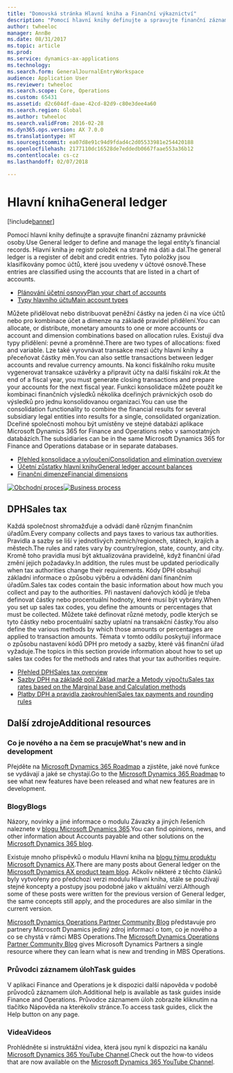 ```yaml
---
title: "Domovská stránka Hlavní kniha a Finanční výkaznictví"
description: "Pomocí hlavní knihy definujte a spravujte finanční záznamy právnické osoby."
author: twheeloc
manager: AnnBe
ms.date: 08/31/2017
ms.topic: article
ms.prod: 
ms.service: dynamics-ax-applications
ms.technology: 
ms.search.form: GeneralJournalEntryWorkspace
audience: Application User
ms.reviewer: twheeloc
ms.search.scope: Core, Operations
ms.custom: 65431
ms.assetid: d2c604df-daae-42cd-82d9-c80e3dee4a60
ms.search.region: Global
ms.author: twheeloc
ms.search.validFrom: 2016-02-28
ms.dyn365.ops.version: AX 7.0.0
ms.translationtype: HT
ms.sourcegitcommit: ea07d8e91c94d9fdad4c2d05533981e254420188
ms.openlocfilehash: 2177110dc16528de7eddedb0667faae553a36b12
ms.contentlocale: cs-cz
ms.lasthandoff: 02/07/2018

---
```


# <a name="general-ledger"></a><span data-ttu-id="63a43-103">Hlavní kniha</span><span class="sxs-lookup"><span data-stu-id="63a43-103">General ledger</span></span> 

[!include[banner](../includes/banner.md)]


<span data-ttu-id="63a43-104">Pomocí hlavní knihy definujte a spravujte finanční záznamy právnické osoby.</span><span class="sxs-lookup"><span data-stu-id="63a43-104">Use General ledger to define and manage the legal entity’s financial records.</span></span> <span data-ttu-id="63a43-105">Hlavní kniha je registr položek na straně má dáti a dal.</span><span class="sxs-lookup"><span data-stu-id="63a43-105">The general ledger is a register of debit and credit entries.</span></span> <span data-ttu-id="63a43-106">Tyto položky jsou klasifikovány pomoc účtů, které jsou uvedeny v účtové osnově.</span><span class="sxs-lookup"><span data-stu-id="63a43-106">These entries are classified using the accounts that are listed in a chart of accounts.</span></span> 

 - [<span data-ttu-id="63a43-107">Plánování účetní osnovy</span><span class="sxs-lookup"><span data-stu-id="63a43-107">Plan your chart of accounts</span></span>](plan-chart-of-accounts.md)
 - [<span data-ttu-id="63a43-108">Typy hlavního účtu</span><span class="sxs-lookup"><span data-stu-id="63a43-108">Main account types</span></span>](main-account-types.md)

<span data-ttu-id="63a43-109">Můžete přidělovat nebo distribuovat peněžní částky na jeden či na více účtů nebo pro kombinace účet a dimenze na základě pravidel přidělení.</span><span class="sxs-lookup"><span data-stu-id="63a43-109">You can allocate, or distribute, monetary amounts to one or more accounts or account and dimension combinations based on allocation rules.</span></span> <span data-ttu-id="63a43-110">Existují dva typy přidělení: pevné a proměnné.</span><span class="sxs-lookup"><span data-stu-id="63a43-110">There are two types of allocations: fixed and variable.</span></span> <span data-ttu-id="63a43-111">Lze také vyrovnávat transakce mezi účty hlavní knihy a přeceňovat částky měn.</span><span class="sxs-lookup"><span data-stu-id="63a43-111">You can also settle transactions between ledger accounts and revalue currency amounts.</span></span> <span data-ttu-id="63a43-112">Na konci fiskálního roku musíte vygenerovat transakce uzávěrky a připravit účty na další fiskální rok.</span><span class="sxs-lookup"><span data-stu-id="63a43-112">At the end of a fiscal year, you must generate closing transactions and prepare your accounts for the next fiscal year.</span></span> <span data-ttu-id="63a43-113">Funkci konsolidace můžete použít ke kombinaci finančních výsledků několika dceřiných právnických osob do výsledků pro jednu konsolidovanou organizaci.</span><span class="sxs-lookup"><span data-stu-id="63a43-113">You can use the consolidation functionality to combine the financial results for several subsidiary legal entities into results for a single, consolidated organization.</span></span> <span data-ttu-id="63a43-114">Dceřiné společnosti mohou být umístěny ve stejné databázi aplikace Microsoft Dynamics 365 for Finance and Operations nebo v samostatných databázích.</span><span class="sxs-lookup"><span data-stu-id="63a43-114">The subsidiaries can be in the same Microsoft Dynamics 365 for Finance and Operations database or in separate databases.</span></span>

- [<span data-ttu-id="63a43-115">Přehled konsolidace a vyloučení</span><span class="sxs-lookup"><span data-stu-id="63a43-115">Consolidation and elimination overview</span></span>](../budgeting/consolidation-elimination-overview.md)
- [<span data-ttu-id="63a43-116">Účetní zůstatky hlavní knihy</span><span class="sxs-lookup"><span data-stu-id="63a43-116">General ledger account balances</span></span>](general-ledger-account-balances.md)
- [<span data-ttu-id="63a43-117">Finanční dimenze</span><span class="sxs-lookup"><span data-stu-id="63a43-117">Financial dimensions</span></span>](financial-dimensions.md)

<span data-ttu-id="63a43-118">[![Obchodní proces](./media/GL-process.PNG)](./media/GL-process.PNG)</span><span class="sxs-lookup"><span data-stu-id="63a43-118">[![Business process](./media/GL-process.PNG)](./media/GL-process.PNG)</span></span>

## <a name="sales-tax"></a><span data-ttu-id="63a43-119">DPH</span><span class="sxs-lookup"><span data-stu-id="63a43-119">Sales tax</span></span>
<span data-ttu-id="63a43-120">Každá společnost shromažďuje a odvádí daně různým finančním úřadům.</span><span class="sxs-lookup"><span data-stu-id="63a43-120">Every company collects and pays taxes to various tax authorities.</span></span> <span data-ttu-id="63a43-121">Pravidla a sazby se liší v jednotlivých zemích/regionech, státech, krajích a městech.</span><span class="sxs-lookup"><span data-stu-id="63a43-121">The rules and rates vary by country/region, state, county, and city.</span></span>
<span data-ttu-id="63a43-122">Kromě toho pravidla musí být aktualizována pravidelně, když finanční úřad změní jejich požadavky.</span><span class="sxs-lookup"><span data-stu-id="63a43-122">In addition, the rules must be updated periodically when tax authorities change their requirements.</span></span> <span data-ttu-id="63a43-123">Kódy DPH obsahují základní informace o způsobu výběru a odvádění daní finančním úřadům.</span><span class="sxs-lookup"><span data-stu-id="63a43-123">Sales tax codes contain the basic information about how much you collect and pay to the authorities.</span></span> <span data-ttu-id="63a43-124">Při nastavení daňových kódů je třeba definovat částky nebo procentuální hodnoty, které musí být vybrány.</span><span class="sxs-lookup"><span data-stu-id="63a43-124">When you set up sales tax codes, you define the amounts or percentages that must be collected.</span></span> <span data-ttu-id="63a43-125">Můžete také definovat různé metody, podle kterých se tyto částky nebo procentuální sazby uplatní na transakční částky.</span><span class="sxs-lookup"><span data-stu-id="63a43-125">You also define the various methods by which those amounts or percentages are applied to transaction amounts.</span></span> <span data-ttu-id="63a43-126">Témata v tomto oddílu poskytují informace o způsobu nastavení kódů DPH pro metody a sazby, které váš finanční úřad vyžaduje.</span><span class="sxs-lookup"><span data-stu-id="63a43-126">The topics in this section provide information about how to set up sales tax codes for the methods and rates that your tax authorities require.</span></span>

 - [<span data-ttu-id="63a43-127">Přehled DPH</span><span class="sxs-lookup"><span data-stu-id="63a43-127">Sales tax overview</span></span>](indirect-taxes-overview.md)
 - [<span data-ttu-id="63a43-128">Sazby DPH na základě polí Základ marže a Metody výpočtu</span><span class="sxs-lookup"><span data-stu-id="63a43-128">Sales tax rates based on the Marginal base and Calculation methods</span></span>](marginal-base-field.md)
 - [<span data-ttu-id="63a43-129">Platby DPH a pravidla zaokrouhlení</span><span class="sxs-lookup"><span data-stu-id="63a43-129">Sales tax payments and rounding rules</span></span>](round-sales-tax-payments.md)


## <a name="additional-resources"></a><span data-ttu-id="63a43-130">Další zdroje</span><span class="sxs-lookup"><span data-stu-id="63a43-130">Additional resources</span></span>

### <a name="whats-new-and-in-development"></a><span data-ttu-id="63a43-131">Co je nového a na čem se pracuje</span><span class="sxs-lookup"><span data-stu-id="63a43-131">What's new and in development</span></span>

<span data-ttu-id="63a43-132">Přejděte na [Microsoft Dynamics 365 Roadmap](https://roadmap.dynamics.com/) a zjistěte, jaké nové funkce se vydávají a jaké se chystají.</span><span class="sxs-lookup"><span data-stu-id="63a43-132">Go to the [Microsoft Dynamics 365 Roadmap](https://roadmap.dynamics.com/) to see what new features have been released and what new features are in development.</span></span> 

### <a name="blogs"></a><span data-ttu-id="63a43-133">Blogy</span><span class="sxs-lookup"><span data-stu-id="63a43-133">Blogs</span></span>

<span data-ttu-id="63a43-134">Názory, novinky a jiné informace o modulu Závazky a jiných řešeních naleznete v [blogu Microsoft Dynamics 365](https://community.dynamics.com/b/msftdynamicsblog?c=Enterprise).</span><span class="sxs-lookup"><span data-stu-id="63a43-134">You can find opinions, news, and other information about Accounts payable and other solutions on the [Microsoft Dynamics 365 blog](https://community.dynamics.com/b/msftdynamicsblog?c=Enterprise).</span></span>

<span data-ttu-id="63a43-135">Existuje mnoho příspěvků o modulu Hlavní kniha na [blogu týmu produktu Microsoft Dynamics AX](https://blogs.msdn.microsoft.com/dax/).</span><span class="sxs-lookup"><span data-stu-id="63a43-135">There are many posts about General ledger on the [Microsoft Dynamics AX product team blog](https://blogs.msdn.microsoft.com/dax/).</span></span> <span data-ttu-id="63a43-136">Ačkoliv některé z těchto článků byly vytvořeny pro předchozí verzi modulu Hlavní kniha, stále se používají stejné koncepty a postupy jsou podobné jako v aktuální verzi.</span><span class="sxs-lookup"><span data-stu-id="63a43-136">Although some of these posts were written for the previous version of General ledger, the same concepts still apply, and the procedures are also similar in the current version.</span></span>

<span data-ttu-id="63a43-137">[Microsoft Dynamics Operations Partner Community Blog](https://community.dynamics.com/partner/b/operationspartnercommunityblog) představuje pro partnery Microsoft Dynamics jediný zdroj informací o tom, co je nového a co se chystá v rámci MBS Operations.</span><span class="sxs-lookup"><span data-stu-id="63a43-137">The [Microsoft Dynamics Operations Partner Community Blog](https://community.dynamics.com/partner/b/operationspartnercommunityblog) gives Microsoft Dynamics Partners a single resource where they can learn what is new and trending in MBS Operations.</span></span>

### <a name="task-guides"></a><span data-ttu-id="63a43-138">Průvodci záznamem úloh</span><span class="sxs-lookup"><span data-stu-id="63a43-138">Task guides</span></span>
<span data-ttu-id="63a43-139">V aplikaci Finance and Operations je k dispozici další nápověda v podobě průvodců záznamem úloh.</span><span class="sxs-lookup"><span data-stu-id="63a43-139">Additional help is available as task guides inside Finance and Operations.</span></span> <span data-ttu-id="63a43-140">Průvodce záznamem úloh zobrazíte kliknutím na tlačítko Nápověda na kterékoliv stránce.</span><span class="sxs-lookup"><span data-stu-id="63a43-140">To access task guides, click the Help button on any page.</span></span>

### <a name="videos"></a><span data-ttu-id="63a43-141">Videa</span><span class="sxs-lookup"><span data-stu-id="63a43-141">Videos</span></span>

<span data-ttu-id="63a43-142">Prohlédněte si instruktážní videa, která jsou nyní k dispozici na kanálu [Microsoft Dynamics 365 YouTube Channel](https://www.youtube.com/channel/UCJGCg4rB3QSs8y_1FquelBQ).</span><span class="sxs-lookup"><span data-stu-id="63a43-142">Check out the how-to videos that are now available on the [Microsoft Dynamics 365 YouTube Channel](https://www.youtube.com/channel/UCJGCg4rB3QSs8y_1FquelBQ).</span></span>


